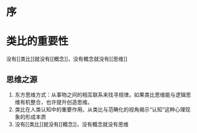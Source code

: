 # 序
# 类比的重要性
没有[[类比]]就没有[[概念]]，没有概念就没有[[思维]]
## 思维之源
1. 东方思维方式：从事物之间的相互联系来找寻规律。如果类比思维能与逻辑思维有机整合，也许提升创造思维。
2. 类比在人类认知中的重要作用。从类比与范畴化的视角揭示“认知”这种心理现象的形成本质
3. 没有[[类比]]就没有[[概念]]，没有概念就没有思维

